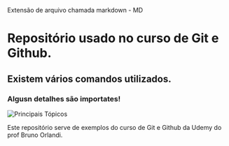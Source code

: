 Extensão de arquivo chamada markdown - MD
# Repositório usado no curso de Git e Github.

## Existem vários comandos utilizados.

### Algusn detalhes são importates!
![Principais Tópicos](https://github.com/alexcrivelaro/CursoGit/raw/master/CursoGit/Curso_git.png)

Este repositório serve de exemplos do curso de Git  e Github da Udemy do prof Bruno Orlandi.
